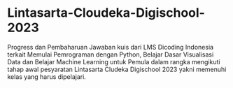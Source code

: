 # Lintasarta-Cloudeka-Digischool-2023
Progress dan Pembaharuan Jawaban kuis dari LMS Dicoding Indonesia terkait Memulai Pemrograman dengan Python, Belajar Dasar Visualisasi Data dan Belajar Machine Learning untuk Pemula dalam rangka mengikuti tahap awal pesyaratan Lintasarta Cludeka Digischool 2023 yakni memenuhi kelas yang harus dipelajari.
